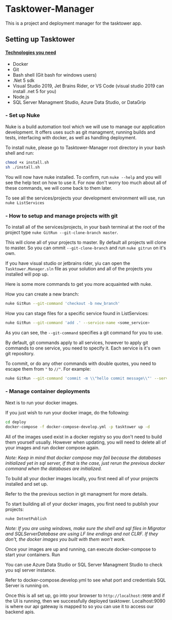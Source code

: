 # Tasktower-Manager
This is a project and deployment manager for the tasktower app.

## Setting up Tasktower
#### <ins>Technologies you need</ins>
- Docker
- Git
- Bash shell (Git bash for windows users)
- .Net 5 sdk 
- Visual Studio 2019, Jet Brains Rider, or VS Code (visual studio 2019 can install .net 5 for you)
- Node.js
- SQL Server Managment Studio, Azure Data Studio, or DataGrip

### - Set up Nuke
Nuke is a build automation tool which we will use to manage our application development.
It offers uses such as git managment, running builds and tests, interfacing with docker, 
as well as handling deployment.

To install nuke, please go to Tasktower-Manager root directory in your bash shell and run:
```bash
chmod +x install.sh 
sh ./install.sh
```
You will now have nuke installed.
To confirm, run `nuke --help` and you will see the help text on how to use it.
For now don't worry too much about all of these commands, we will come back to them later.

To see all the services/projects your development environment will use, 
run `nuke ListServices`

### - How to setup and manage projects with git 

To install all of the services/projects, in your bash terminal 
at the root of the project type `nuke GitRun --git-clone-branch master`.

This will clone all of your projects to master. By default all projects
will clone to master. So you can ommit `--git-clone-branch` and run `nuke gitrun`
on it's own.

If you have visual studio or jetbrains rider, yiu can open the 
`Tasktower.Manager.sln` file as your solution and all of the projects 
you installed will pop up.

Here is some more commands to get you more acquainted with nuke.

How you can create a new branch:
```bash
nuke GitRun --git-command 'checkout -b new_branch'
```

How you can stage files for a specific service found in ListServices:
```bash
nuke GitRun --git-command 'add .' --service-name <some_service>
```

As you can see, the `--git-command` specifies a git command for you to use.

By default, git commands apply to all services, however to apply git commands
to one service, you need to specify it. Each service is it's own git repository.

To commit, or do any other commands with double quotes, you need to escape them from `"` to `//"`.
For example:

```bash
nuke GitRun --git-command 'commit -m \\"hello commit message\\"' --service-name <some_service>
```

### - Manage container deployments

Next is to run your docker images.

If you just wish to run your docker image, do the following:
```bash
cd deploy
docker-compose -f docker-compose-develop.yml -p tasktower up -d
```
All of the images used exist in a docker registry so you don't need to build them
yourself usually. However when updating, you will need to delete all of your
images and run docker compose again.

_Note: Keep in mind that docker compose may fail because the databases initialized yet in sql server,
if that is the case, just rerun the previous docker command when the databases are initialized._

To build all your docker images locally, you first need all of your 
projects installed and set up. 

Refer to the the previous section in git managment for more details.

To start building all of your docker images, you first need to publish 
your projects:

```bash
nuke DotnetPublish
```

_Note: If you are using windows, make sure the shell and sql files
in Migrator and SQLServerDatabase are using LF line endings and not CLRF. 
If they don't, the docker images you built with them won't work._

Once your images are up and running, can execute docker-compose
to start your containers. Run

You can use Azure Data Studio or SQL Server Managment Studio to check you sql server instance.

Refer to docker-compose.develop.yml to see what port and credentials SQL Server is running on.

Once this is all set up, go into your browser to `http://localhost:9090` and if the UI is running, then we successfully 
deployed tasktower. Localhost:9090 is where our api gateway is mapped to so you can use it to access our backend apis.
